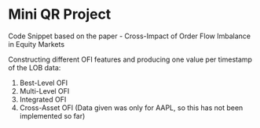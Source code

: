 # Mini QR Project
Code Snippet based on the paper - Cross-Impact of Order Flow Imbalance in Equity Markets

Constructing different OFI features and producing one value per timestamp of the LOB data:
  1. Best-Level OFI
  2. Multi-Level OFI
  3. Integrated OFI
  4. Cross-Asset OFI (Data given was only for AAPL, so this has not been implemented so far)
